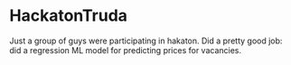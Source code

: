 # HackatonTruda
Just a group of guys were participating in hakaton.
Did a pretty good job: did a regression ML model for predicting prices for vacancies.
